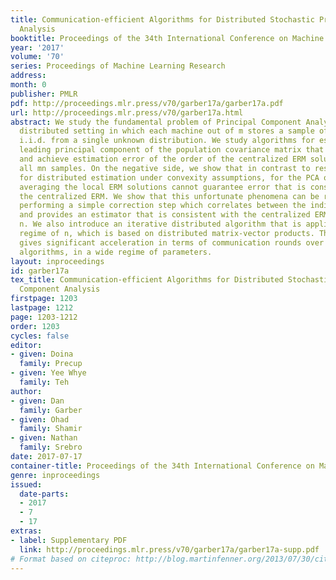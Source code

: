 ```yaml
---
title: Communication-efficient Algorithms for Distributed Stochastic Principal Component
  Analysis
booktitle: Proceedings of the 34th International Conference on Machine Learning
year: '2017'
volume: '70'
series: Proceedings of Machine Learning Research
address: 
month: 0
publisher: PMLR
pdf: http://proceedings.mlr.press/v70/garber17a/garber17a.pdf
url: http://proceedings.mlr.press/v70/garber17a.html
abstract: We study the fundamental problem of Principal Component Analysis in a statistical
  distributed setting in which each machine out of m stores a sample of n points sampled
  i.i.d. from a single unknown distribution. We study algorithms for estimating the
  leading principal component of the population covariance matrix that are both communication-efficient
  and achieve estimation error of the order of the centralized ERM solution that uses
  all mn samples. On the negative side, we show that in contrast to results obtained
  for distributed estimation under convexity assumptions, for the PCA objective, simply
  averaging the local ERM solutions cannot guarantee error that is consistent with
  the centralized ERM. We show that this unfortunate phenomena can be remedied by
  performing a simple correction step which correlates between the individual solutions,
  and provides an estimator that is consistent with the centralized ERM for sufficiently-large
  n. We also introduce an iterative distributed algorithm that is applicable in any
  regime of n, which is based on distributed matrix-vector products. The algorithm
  gives significant acceleration in terms of communication rounds over previous distributed
  algorithms, in a wide regime of parameters.
layout: inproceedings
id: garber17a
tex_title: Communication-efficient Algorithms for Distributed Stochastic Principal
  Component Analysis
firstpage: 1203
lastpage: 1212
page: 1203-1212
order: 1203
cycles: false
editor:
- given: Doina
  family: Precup
- given: Yee Whye
  family: Teh
author:
- given: Dan
  family: Garber
- given: Ohad
  family: Shamir
- given: Nathan
  family: Srebro
date: 2017-07-17
container-title: Proceedings of the 34th International Conference on Machine Learning
genre: inproceedings
issued:
  date-parts:
  - 2017
  - 7
  - 17
extras:
- label: Supplementary PDF
  link: http://proceedings.mlr.press/v70/garber17a/garber17a-supp.pdf
# Format based on citeproc: http://blog.martinfenner.org/2013/07/30/citeproc-yaml-for-bibliographies/
---
```

